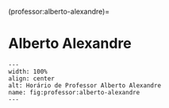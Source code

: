 (professor:alberto-alexandre)=

# Alberto Alexandre

```{figure} ../_static/img/professor/alberto-alexandre.png
---
width: 100%
align: center
alt: Horário de Professor Alberto Alexandre
name: fig:professor:alberto-alexandre
---
```

